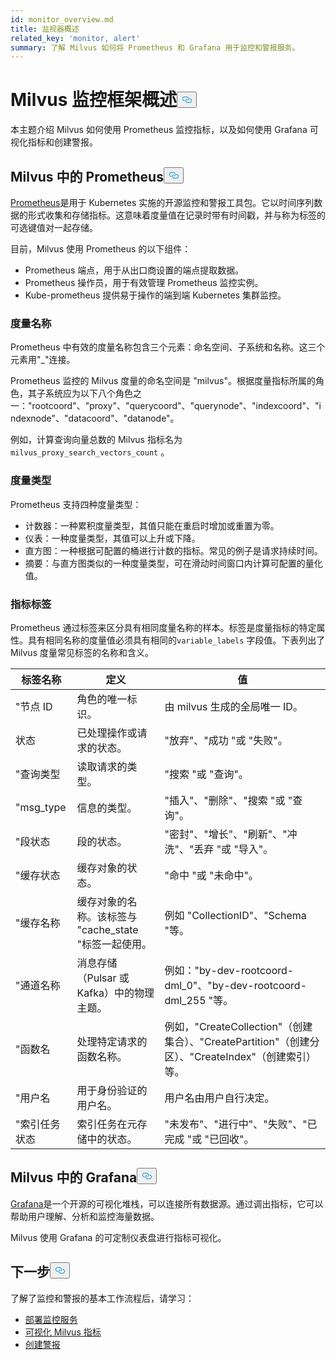```yaml
---
id: monitor_overview.md
title: 监视器概述
related_key: 'monitor, alert'
summary: 了解 Milvus 如何将 Prometheus 和 Grafana 用于监控和警报服务。
---
```

<h1 id="Milvus-monitoring-framework-overview" class="common-anchor-header">Milvus 监控框架概述<button data-href="#Milvus-monitoring-framework-overview" class="anchor-icon" translate="no">
      <svg translate="no"
        aria-hidden="true"
        focusable="false"
        height="20"
        version="1.1"
        viewBox="0 0 16 16"
        width="16"
      >
        <path
          fill="#0092E4"
          fill-rule="evenodd"
          d="M4 9h1v1H4c-1.5 0-3-1.69-3-3.5S2.55 3 4 3h4c1.45 0 3 1.69 3 3.5 0 1.41-.91 2.72-2 3.25V8.59c.58-.45 1-1.27 1-2.09C10 5.22 8.98 4 8 4H4c-.98 0-2 1.22-2 2.5S3 9 4 9zm9-3h-1v1h1c1 0 2 1.22 2 2.5S13.98 12 13 12H9c-.98 0-2-1.22-2-2.5 0-.83.42-1.64 1-2.09V6.25c-1.09.53-2 1.84-2 3.25C6 11.31 7.55 13 9 13h4c1.45 0 3-1.69 3-3.5S14.5 6 13 6z"
        ></path>
      </svg>
    </button></h1><p>本主题介绍 Milvus 如何使用 Prometheus 监控指标，以及如何使用 Grafana 可视化指标和创建警报。</p>
<h2 id="Prometheus-in-Milvus" class="common-anchor-header">Milvus 中的 Prometheus<button data-href="#Prometheus-in-Milvus" class="anchor-icon" translate="no">
      <svg translate="no"
        aria-hidden="true"
        focusable="false"
        height="20"
        version="1.1"
        viewBox="0 0 16 16"
        width="16"
      >
        <path
          fill="#0092E4"
          fill-rule="evenodd"
          d="M4 9h1v1H4c-1.5 0-3-1.69-3-3.5S2.55 3 4 3h4c1.45 0 3 1.69 3 3.5 0 1.41-.91 2.72-2 3.25V8.59c.58-.45 1-1.27 1-2.09C10 5.22 8.98 4 8 4H4c-.98 0-2 1.22-2 2.5S3 9 4 9zm9-3h-1v1h1c1 0 2 1.22 2 2.5S13.98 12 13 12H9c-.98 0-2-1.22-2-2.5 0-.83.42-1.64 1-2.09V6.25c-1.09.53-2 1.84-2 3.25C6 11.31 7.55 13 9 13h4c1.45 0 3-1.69 3-3.5S14.5 6 13 6z"
        ></path>
      </svg>
    </button></h2><p><a href="https://prometheus.io/docs/introduction/overview/">Prometheus</a>是用于 Kubernetes 实施的开源监控和警报工具包。它以时间序列数据的形式收集和存储指标。这意味着度量值在记录时带有时间戳，并与称为标签的可选键值对一起存储。</p>
<p>目前，Milvus 使用 Prometheus 的以下组件：</p>
<ul>
<li>Prometheus 端点，用于从出口商设置的端点提取数据。</li>
<li>Prometheus 操作员，用于有效管理 Prometheus 监控实例。</li>
<li>Kube-prometheus 提供易于操作的端到端 Kubernetes 集群监控。</li>
</ul>
<h3 id="Metric-names" class="common-anchor-header">度量名称</h3><p>Prometheus 中有效的度量名称包含三个元素：命名空间、子系统和名称。这三个元素用&quot;_&quot;连接。</p>
<p>Prometheus 监控的 Milvus 度量的命名空间是 &quot;milvus&quot;。根据度量指标所属的角色，其子系统应为以下八个角色之一：&quot;rootcoord&quot;、&quot;proxy&quot;、&quot;querycoord&quot;、&quot;querynode&quot;、&quot;indexcoord&quot;、&quot;indexnode&quot;、&quot;datacoord&quot;、&quot;datanode&quot;。</p>
<p>例如，计算查询向量总数的 Milvus 指标名为<code translate="no">milvus_proxy_search_vectors_count</code> 。</p>
<h3 id="Metric-types" class="common-anchor-header">度量类型</h3><p>Prometheus 支持四种度量类型：</p>
<ul>
<li>计数器：一种累积度量类型，其值只能在重启时增加或重置为零。</li>
<li>仪表：一种度量类型，其值可以上升或下降。</li>
<li>直方图：一种根据可配置的桶进行计数的指标。常见的例子是请求持续时间。</li>
<li>摘要：与直方图类似的一种度量类型，可在滑动时间窗口内计算可配置的量化值。</li>
</ul>
<h3 id="Metric-labels" class="common-anchor-header">指标标签</h3><p>Prometheus 通过标签来区分具有相同度量名称的样本。标签是度量指标的特定属性。具有相同名称的度量值必须具有相同的<code translate="no">variable_labels</code> 字段值。下表列出了 Milvus 度量常见标签的名称和含义。</p>
<table>
<thead>
<tr><th>标签名称</th><th>定义</th><th>值</th></tr>
</thead>
<tbody>
<tr><td>"节点 ID</td><td>角色的唯一标识。</td><td>由 milvus 生成的全局唯一 ID。</td></tr>
<tr><td>状态</td><td>已处理操作或请求的状态。</td><td>&quot;放弃&quot;、&quot;成功 &quot;或 &quot;失败&quot;。</td></tr>
<tr><td>"查询类型</td><td>读取请求的类型。</td><td>&quot;搜索 &quot;或 &quot;查询&quot;。</td></tr>
<tr><td>"msg_type</td><td>信息的类型。</td><td>&quot;插入&quot;、&quot;删除&quot;、&quot;搜索 &quot;或 &quot;查询&quot;。</td></tr>
<tr><td>"段状态</td><td>段的状态。</td><td>&quot;密封&quot;、&quot;增长&quot;、&quot;刷新&quot;、&quot;冲洗&quot;、&quot;丢弃 &quot;或 &quot;导入&quot;。</td></tr>
<tr><td>"缓存状态</td><td>缓存对象的状态。</td><td>&quot;命中 &quot;或 &quot;未命中&quot;。</td></tr>
<tr><td>"缓存名称</td><td>缓存对象的名称。该标签与 &quot;cache_state &quot;标签一起使用。</td><td>例如 &quot;CollectionID&quot;、&quot;Schema &quot;等。</td></tr>
<tr><td>&quot;通道名称</td><td>消息存储（Pulsar 或 Kafka）中的物理主题。</td><td>例如：&quot;by-dev-rootcoord-dml_0&quot;、&quot;by-dev-rootcoord-dml_255 &quot;等。</td></tr>
<tr><td>"函数名</td><td>处理特定请求的函数名称。</td><td>例如，&quot;CreateCollection&quot;（创建集合）、&quot;CreatePartition&quot;（创建分区）、&quot;CreateIndex&quot;（创建索引）等。</td></tr>
<tr><td>"用户名</td><td>用于身份验证的用户名。</td><td>用户名由用户自行决定。</td></tr>
<tr><td>"索引任务状态</td><td>索引任务在元存储中的状态。</td><td>&quot;未发布&quot;、&quot;进行中&quot;、&quot;失败&quot;、&quot;已完成 &quot;或 &quot;已回收&quot;。</td></tr>
</tbody>
</table>
<h2 id="Grafana-in-Milvus" class="common-anchor-header">Milvus 中的 Grafana<button data-href="#Grafana-in-Milvus" class="anchor-icon" translate="no">
      <svg translate="no"
        aria-hidden="true"
        focusable="false"
        height="20"
        version="1.1"
        viewBox="0 0 16 16"
        width="16"
      >
        <path
          fill="#0092E4"
          fill-rule="evenodd"
          d="M4 9h1v1H4c-1.5 0-3-1.69-3-3.5S2.55 3 4 3h4c1.45 0 3 1.69 3 3.5 0 1.41-.91 2.72-2 3.25V8.59c.58-.45 1-1.27 1-2.09C10 5.22 8.98 4 8 4H4c-.98 0-2 1.22-2 2.5S3 9 4 9zm9-3h-1v1h1c1 0 2 1.22 2 2.5S13.98 12 13 12H9c-.98 0-2-1.22-2-2.5 0-.83.42-1.64 1-2.09V6.25c-1.09.53-2 1.84-2 3.25C6 11.31 7.55 13 9 13h4c1.45 0 3-1.69 3-3.5S14.5 6 13 6z"
        ></path>
      </svg>
    </button></h2><p><a href="https://grafana.com/docs/grafana/latest/introduction/">Grafana</a>是一个开源的可视化堆栈，可以连接所有数据源。通过调出指标，它可以帮助用户理解、分析和监控海量数据。</p>
<p>Milvus 使用 Grafana 的可定制仪表盘进行指标可视化。</p>
<h2 id="Whats-next" class="common-anchor-header">下一步<button data-href="#Whats-next" class="anchor-icon" translate="no">
      <svg translate="no"
        aria-hidden="true"
        focusable="false"
        height="20"
        version="1.1"
        viewBox="0 0 16 16"
        width="16"
      >
        <path
          fill="#0092E4"
          fill-rule="evenodd"
          d="M4 9h1v1H4c-1.5 0-3-1.69-3-3.5S2.55 3 4 3h4c1.45 0 3 1.69 3 3.5 0 1.41-.91 2.72-2 3.25V8.59c.58-.45 1-1.27 1-2.09C10 5.22 8.98 4 8 4H4c-.98 0-2 1.22-2 2.5S3 9 4 9zm9-3h-1v1h1c1 0 2 1.22 2 2.5S13.98 12 13 12H9c-.98 0-2-1.22-2-2.5 0-.83.42-1.64 1-2.09V6.25c-1.09.53-2 1.84-2 3.25C6 11.31 7.55 13 9 13h4c1.45 0 3-1.69 3-3.5S14.5 6 13 6z"
        ></path>
      </svg>
    </button></h2><p>了解了监控和警报的基本工作流程后，请学习：</p>
<ul>
<li><a href="/docs/zh/monitor.md">部署监控服务</a></li>
<li><a href="/docs/zh/visualize.md">可视化 Milvus 指标</a></li>
<li><a href="/docs/zh/alert.md">创建警报</a></li>
</ul>
